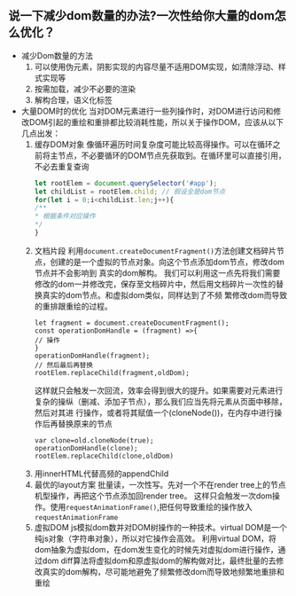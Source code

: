 ## 说一下减少dom数量的办法?一次性给你大量的dom怎么优化？
+   减少Dom数量的方法
    1.  可以使用伪元素，阴影实现的内容尽量不适用DOM实现，如清除浮动、样式实现等
    2.  按需加载，减少不必要的渲染
    3.  解构合理，语义化标签
+   大量DOM时的优化
    当对DOM元素进行一些列操作时，对DOM进行访问和修改DOM引起的重绘和重排都比较消耗性能，所以关于操作DOM，应该从以下几点出发：
    1.  缓存DOM对象
        像循环遍历时间复杂度可能比较高得操作。可以在循环之前将主节点，不必要循环的DOM节点先获取到。在循环里可以直接引用，不必去重复查询
        ```javascript {.line-numbers}
        let rootElem = document.querySelector('#app');
        let childList = rootElem.child; // 假设全是dom节点
        for(let i = 0;i<childList.len;j++){
        /**
        * 根据条件对应操作
        */
        }
        ```
    2.  文档片段
        利用`document.createDocumentFragment()`方法创建文档碎片节点，创建的是一个虚拟的节点对象。向这个节点添加dom节点，修改dom节点并不会影响到 真实的dom解构。
        我们可以利用这一点先将我们需要修改的dom一并修改完，保存至文档碎片中，然后用文档碎片一次性的替换真实的dom节点。和虚拟dom类似，同样达到了不频 繁修改dom而导致的重排跟重绘的过程。
        ```javascript{.line-numbers}
        let fragment = document.createDocumentFragment();
        const operationDomHandle = (fragment) =>{
        // 操作 
        }
        operationDomHandle(fragment);
        // 然后最后再替换  
        rootElem.replaceChild(fragment,oldDom);
        ```
        这样就只会触发一次回流，效率会得到很大的提升。如果需要对元素进行复杂的操纵（删减、添加子节点），那么我们应当先将元素从页面中移除，然后对其进    行操作，或者将其赋值一个(cloneNode())，在内存中进行操作后再替换原来的节点
        ```javascript{.line-numbers}
        var clone=old.cloneNode(true);
        operationDomHandle(clone);
        rootElem.replaceChild(clone,oldDom)
        ```
    3.  用innerHTML代替高频的appendChild
    4.  最优的layout方案
        批量读，一次性写。先对一个不在render tree上的节点机型操作，再把这个节点添加回render tree。
        这样只会触发一次dom操作。使用`requestAnimationFrame()`,把任何导致重绘的操作放入`requestAnimationFrame`
    5.  虚拟DOM
        js模拟dom数并对DOM树操作的一种技术。virtual DOM是一个纯js对象（字符串对象），所以对它操作会高效。
        利用virtual DOM，将dom抽象为虚拟dom，在dom发生变化的时候先对虚拟dom进行操作，通过dom diff算法将虚拟dom和原虚拟dom的解构做对比，最终批量的去修改真实的dom解构，尽可能地避免了频繁修改dom而导致地频繁地重排和重绘
